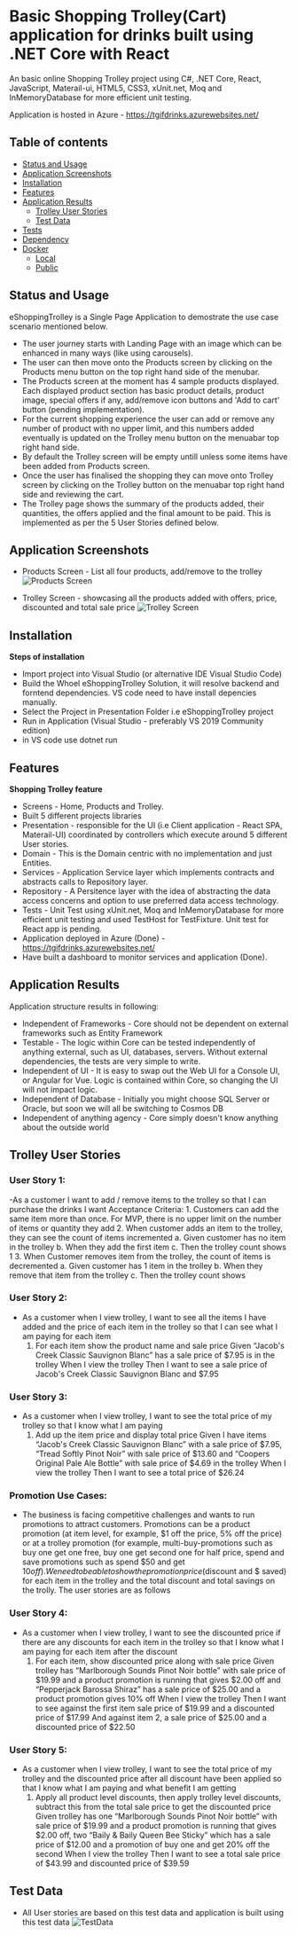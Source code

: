 ﻿# Basic Shopping Trolley(Cart) application for drinks built using .NET Core with React
An basic online Shopping Trolley project using C#, .NET Core, React, JavaScript, Materail-ui, HTML5, CSS3, xUnit.net, Moq and InMemoryDatabase for more efficient unit testing.

Application is hosted in Azure - https://tgifdrinks.azurewebsites.net/

## Table of contents
<!--ts-->
   * [Status and Usage](#status-and-usage)
   * [Application Screenshots](#application-screenshots)
   * [Installation](#installation)
   * [Features](#features)
   * [Application Results](#application-results)
	 * [Trolley User Stories](#trolley-user-stories)
	 * [Test Data](#test-data)
   * [Tests](#tests)
   * [Dependency](#dependency)
   * [Docker](#docker)
     * [Local](#local)
     * [Public](#public)
<!--te-->

## Status and Usage
eShoppingTrolley is a Single Page Application to demostrate the use case scenario mentioned below. 
- The user journey starts with Landing Page with an image which can be enhanced in many ways (like using carousels).
- The user can then move onto the Products screen by clicking on the Products menu button on the top right hand side of the menubar. 
- The Products screen at the moment has 4 sample products displayed. Each displayed product section has basic product details, product image, special offers if any, add/remove icon buttons and 'Add to cart' button (pending implementation).
- For the current shopping experience the user can add or remove any number of product with no upper limit, and this numbers added eventually is updated on the Trolley menu button on the menuabar top right hand side.
- By default the Trolley screen will be empty untill unless some items have been added from Products screen.
- Once the user has finalised the shopping they can move onto Trolley screen by clicking on the Trolley button on the menuabar top right hand side and reviewing the cart. 
- The Trolley page shows the summary of the products added, their quantities, the offers applied and the final amount to be paid. This is implemented as per the 5 User Stories defined below.


## Application Screenshots
- Products Screen - List all four products, add/remove to the trolley
![Products Screen](https://github.com/jiteshkaranjkar/eShoppingTrolley/blob/master/ProductsScreen.png)

- Trolley Screen - showcasing all the products added with offers, price, discounted and total sale price
![Trolley Screen](https://github.com/jiteshkaranjkar/eShoppingTrolley/blob/master/TrolleyScreen.png)

## Installation
**Steps of installation**
- Import project into Visual Studio (or alternative IDE Visual Studio Code)
- Build the Whoel eShoppingTrolley Solution, it will resolve backend and forntend dependencies. VS code need to have install depencies manually.
- Select the Project in Presentation Folder i.e eShoppingTrolley project 
- Run in Application (Visual Studio - preferably VS 2019 Community edition)
- in VS code use dotnet run


## Features
**Shopping Trolley feature**
- Screens - Home, Products and Trolley.
- Built 5 different projects libraries
- Presentation - responsible for the UI (i.e Client application - React SPA, Materail-UI) coordinated by controllers which execute around 5 different User stories.
- Domain - This is the Domain centric with no implementation and just Entities.
- Services - Application Service layer which implements contracts and abstracts calls to Repository layer.
- Repository - A Persitence layer with the idea of abstracting the data access concerns and option to use preferred data access technology. 
- Tests - Unit Test using xUnit.net, Moq and InMemoryDatabase for more efficient unit testing and used TestHost for TestFixture. Unit test for React app is pending.
- Application deployed in Azure (Done) - https://tgifdrinks.azurewebsites.net/
- Have built a dashboard to monitor services and application (Done).

## Application Results
Application structure results in following:
- Independent of Frameworks - Core should not be dependent on external frameworks such as Entity Framework
- Testable - The logic within Core can be tested independently of anything external, such as UI, databases, servers. Without external dependencies, the tests are very simple to write.
- Independent of UI - It is easy to swap out the Web UI for a Console UI, or Angular for Vue. Logic is contained within Core, so changing the UI will not impact logic.
- Independent of Database - Initially you might choose SQL Server or Oracle, but soon we will all be switching to Cosmos DB
- Independent of anything agency - Core simply doesn't know anything about the outside world

## Trolley User Stories
### User Story 1:
-As a customer I want to add / remove items to the trolley so that I can purchase the drinks I want
	Acceptance Criteria:
	1. Customers can add the same item more than once. For MVP, there is no upper limit	on the number of items or quantity they add
	2. When customer adds an item to the trolley, they can see the count of items	incremented
		a. Given customer has no item in the trolley
		b. When they add the first item
		c. Then the trolley count shows 1
	3. When Customer removes item from the trolley, the count of items is decremented
		a. Given customer has 1 item in the trolley
		b. When they remove that item from the trolley
		c. Then the trolley count shows

### User Story 2:
- As a customer when I view trolley, I want to see all the items I have added and the price of each item in the trolley so that I can see what I am paying for each item
	1. For each item show the product name and sale price
		Given “Jacob's Creek Classic Sauvignon Blanc” has a sale price of $7.95 is in the trolley
		When I view the trolley
		Then I want to see a sale price of Jacob's Creek Classic Sauvignon Blanc and $7.95

### User Story 3:
- As a customer when I view trolley, I want to see the total price of my trolley so that I know what I am paying
	1. Add up the item price and display total price
	Given I have items “Jacob's Creek Classic Sauvignon Blanc” with a sale price of $7.95, “Tread Softly Pinot Noir” with sale price of $13.60 and “Coopers Original Pale Ale Bottle” with sale price of $4.69 in the trolley
	When I view the trolley
	Then I want to see a total price of $26.24

### Promotion Use Cases:
- The business is facing competitive challenges and wants to run promotions to attract customers. Promotions can be a product promotion (at item level, for example, $1 off the price, 5% off the price) or at a trolley promotion (for example, multi-buy-promotions such as buy one get one free, buy one get second one for half price, spend and save promotions such as spend $50 and get $10 off). We need to be able to show the promotion price ($discount and $ saved) for each item in the trolley and the total discount and total savings on the trolly. The user stories are as follows

### User Story 4:
- As a customer when I view trolley, I want to see the discounted price if there are any discounts for each item in the trolley so that I know what I am paying for each item after the discount
	1. For each item, show discounted price along with sale price
		Given trolley has “Marlborough Sounds Pinot Noir bottle” with sale price of $19.99 and a product promotion is running that gives $2.00 off and “Pepperjack Barossa Shiraz” has a sale price of $25.00 and a product promotion gives 10% off
		When I view the trolley
		Then I want to see against the first item sale price of $19.99 and a discounted price of $17.99
		And against item 2, a sale price of $25.00 and a discounted price of $22.50

### User Story 5:
- As a customer when I view trolley, I want to see the total price of my trolley and the discounted price after all discount have been applied so that I know what I am paying and what benefit I am getting
	1. Apply all product level discounts, then apply trolley level discounts, subtract this from the total sale price to get the discounted price
		Given trolley has one “Marlborough Sounds Pinot Noir bottle” with sale price of $19.99 and a product promotion is running that gives $2.00 off, two “Baily & Baily Queen Bee Sticky” which has a sale price of $12.00 and a promotion of buy one and get 20% off the second
		When I view the trolley
		Then I want to see a total sale price of $43.99 and discounted price of $39.59

## Test Data
- All User stories are based on this test data and application is built using this test data
![TestData](https://github.com/jiteshkaranjkar/eShoppingTrolley/blob/master/TestData.png)
		     
